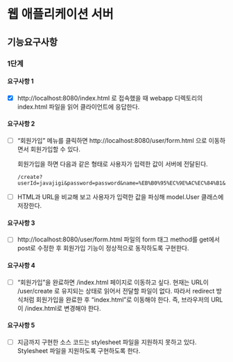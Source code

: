 # 웹 애플리케이션 서버

## 기능요구사항
### 1단계
#### 요구사항 1
- [x] http://localhost:8080/index.html 로 접속했을 때 webapp 디렉토리의 index.html 파일을 읽어 클라이언트에 응답한다.

#### 요구사항 2
- [ ] “회원가입” 메뉴를 클릭하면 http://localhost:8080/user/form.html 으로 이동하면서 회원가입할 수 있다.

    회원가입을 하면 다음과 같은 형태로 사용자가 입력한 값이 서버에 전달된다.

    ```http request
    /create?userId=javajigi&password=password&name=%EB%B0%95%EC%9E%AC%EC%84%B1&email=javajigi%40slipp.net
    ```
- [ ] HTML과 URL을 비교해 보고 사용자가 입력한 값을 파싱해 model.User 클래스에 저장한다.

#### 요구사항 3
- [ ] http://localhost:8080/user/form.html 파일의 form 태그 method를 get에서 post로 수정한 후 회원가입 기능이 정상적으로 동작하도록 구현한다.

#### 요구사항 4
- [ ] “회원가입”을 완료하면 /index.html 페이지로 이동하고 싶다. 현재는 URL이 /user/create 로 유지되는 상태로 읽어서 전달할 파일이 없다. 따라서 redirect 방식처럼 회원가입을 완료한 후 “index.html”로 이동해야 한다. 즉, 브라우저의 URL이 /index.html로 변경해야 한다.

#### 요구사항 5
- [ ] 지금까지 구현한 소스 코드는 stylesheet 파일을 지원하지 못하고 있다. Stylesheet 파일을 지원하도록 구현하도록 한다.